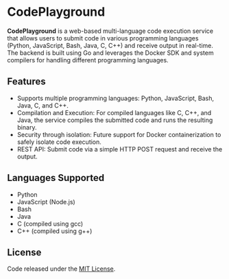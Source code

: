 # CodePlayground
**CodePlayground** is a web-based multi-language code execution service that allows users to submit code in various programming languages (Python, JavaScript, Bash, Java, C, C++) and receive output in real-time. The backend is built using Go and leverages the Docker SDK and system compilers for handling different programming languages.

## Features
- Supports multiple programming languages: Python, JavaScript, Bash, Java, C, and C++.
- Compilation and Execution: For compiled languages like C, C++, and Java, the service compiles the submitted code and runs the resulting binary.
- Security through isolation: Future support for Docker containerization to safely isolate code execution.
- REST API: Submit code via a simple HTTP POST request and receive the output.

## Languages Supported
- Python
- JavaScript (Node.js)
- Bash
- Java
- C (compiled using gcc)
- C++ (compiled using g++)

## License
Code released under the [MIT License](https://github.com/tiakavousi/codeplayground/blob/main/LICENSE.md).
